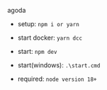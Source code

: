 agoda

- setup: 
  `npm i or yarn`

- start docker:
 `yarn dcc`

- start: 
  `npm dev`

- start(windows): 
  `.\start.cmd`

- required: 
  `node version 18+`
